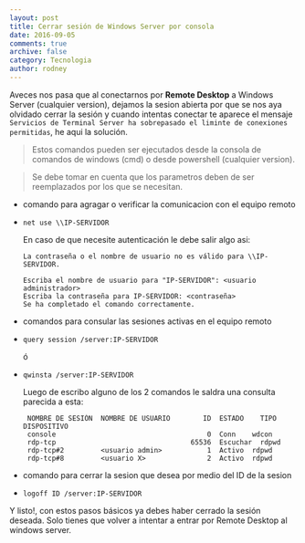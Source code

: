 ```yaml
---
layout: post
title: Cerrar sesión de Windows Server por consola
date: 2016-09-05
comments: true
archive: false
category: Tecnologia
author: rodney
---
```


Aveces nos pasa que al conectarnos por **Remote Desktop** a Windows Server (cualquier version), dejamos la sesion abierta por que se nos aya olvidado cerrar la sesión y cuando intentas conectar te aparece el mensaje `Servicios de Terminal Server ha sobrepasado el liminte de conexiones permitidas`, he aqui la solución.

> Estos comandos pueden ser ejecutados desde la consola de comandos de windows (cmd) o desde powershell (cualquier version).

> Se debe tomar en cuenta que los parametros deben de ser reemplazados por los que se necesitan.

  - comando para agragar o verificar la comunicacion con el equipo remoto

  - ~~~
    net use \\IP-SERVIDOR
    ~~~

    En caso de que necesite autenticación le debe salir algo asi:

    ~~~
    La contraseña o el nombre de usuario no es válido para \\IP-SERVIDOR.

    Escriba el nombre de usuario para "IP-SERVIDOR": <usuario administrador>
    Escriba la contraseña para IP-SERVIDOR: <contraseña>
    Se ha completado el comando correctamente.
    ~~~

  - comandos para consular las sesiones activas en el equipo remoto

  - ~~~
    query session /server:IP-SERVIDOR
    ~~~

    ó

  - ~~~
    qwinsta /server:IP-SERVIDOR
    ~~~

    Luego de escribo alguno de los 2 comandos le saldra una consulta parecida a esta:

    ~~~
     NOMBRE DE SESIÓN  NOMBRE DE USUARIO        ID  ESTADO    TIPO   DISPOSITIVO
     console                                     0  Conn    wdcon
     rdp-tcp                                 65536  Escuchar  rdpwd
     rdp-tcp#2         <usuario admin>           1  Activo  rdpwd
     rdp-tcp#8         <usuario X>               2  Activo  rdpwd
    ~~~
    
  - comando para cerrar la sesion que desea por medio del ID de la sesion
  - ~~~
    logoff ID /server:IP-SERVIDOR
    ~~~

Y listo!, con estos pasos básicos ya debes haber cerrado la sesión deseada.
Solo tienes que volver a intentar a entrar por Remote Desktop al windows server.